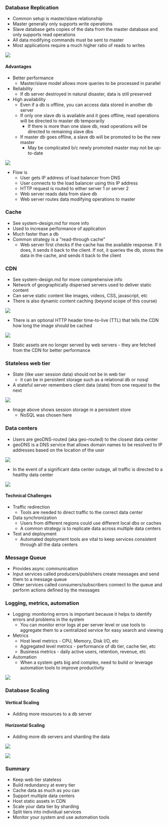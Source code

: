 ### Database Replication

- Common setup is master/slave relationship
- Master generally only supports write operations
- Slave database gets copies of the data from the master database and only supports read operations
- All data modifying commands must be sent to master
- Most applications require a much higher ratio of reads to writes

![](../images/img_31.png)

#### Advantages

- Better performance
    - Master/slave model allows more queries to be processed in parallel
- Reliability
    - If db server destroyed in natural disaster, data is still preserved
- High availability
    - Even if a db is offline, you can access data stored in another db server
    - If only one slave db is available and it goes offline, read operations will be directed to master db temporarily
      - If there is more than one slave db, read operations will be directed to remaining slave dbs
    - If master db goes offline, a slave db will be promoted to be the new master
      - May be complicated b/c newly promoted master may not be up-to-date

![](../images/img_32.png)

- Flow is
  - User gets IP address of load balancer from DNS
  - User connects to the load balancer using this IP address
  - HTTP request is routed to either server 1 or server 2
  - Web server reads data from slave db
  - Web server routes data modifying operations to master

### Cache

- See system-design.md for more info
- Used to increase performance of application
- Much faster than a db
- Common strategy is a "read-through cache"
  - Web server first checks if the cache has the available response. If it does, it sends it back to the client. If not, it queries the db, stores the data in the cache, and sends it back to the client

### CDN

- See system-design.md for more comprehensive info
- Network of geographically dispersed servers used to deliver static content
- Can serve static content like images, videos, CSS, javascript, etc
- There is also dynamic content caching (beyond scope of this course)

![](../images/img_33.png)

- There is an optional HTTP header time-to-live (TTL) that tells the CDN how long the image should be cached

![](../images/img_34.png)

- Static assets are no longer served by web servers - they are fetched from the CDN for better performance

### Stateless web tier

- State (like user session data) should not be in web tier
  - it can be in persistent storage such as a relational db or nosql
- A stateful server remembers client data (state) from one request to the next

![](../images/img_35.png)

- Image above shows session storage in a persistent store
  - NoSQL was chosen here

### Data centers

- Users are geoDNS-routed (aka geo-routed) to the closest data center
- geoDNS is a DNS service that allows domain names to be resolved to IP addresses based on the location of the user

![](../images/img_36.png)

- In the event of a significant data center outage, all traffic is directed to a healthy data center

![](../images/img_37.png)

#### Technical Challenges

- Traffic redirection
  - Tools are needed to direct traffic to the correct data center
- Data synchronization
  - Users from different regions could use different local dbs or caches
  - A common strategy is to replicate data across multiple data centers
- Test and deployment
  - Automated deployment tools are vital to keep services consistent through all the data centers

### Message Queue

- Provides async communication
- Input services called producers/publishers create messages and send them to a message queue
- Other services called consumers/subscribers connect to the queue and perform actions defined by the messages

### Logging, metrics, automation

- Logging: monitoring errors is important because it helps to identify errors and problems in the system
  - You can monitor error logs at per server level or use tools to aggregate them to a centralized service for easy search and viewing
- Metrics
  - Host level metrics - CPU, Memory, Disk I/O, etc
  - Aggregated level metrics - performance of db tier, cache tier, etc
  - Business metrics - daily active users, retention, revenue, etc
- Automation
  - When a system gets big and complex, need to build or leverage automation tools to improve productivity

![](../images/img_38.png)

### Database Scaling

#### Vertical Scaling

- Adding more resources to a db server

#### Horizontal Scaling

- Adding more db servers and sharding the data

![](../images/img_39.png)

![](../images/img_40.png)

### Summary

- Keep web tier stateless
- Build redundancy at every tier
- Cache data as much as you can
- Support multiple data centers
- Host static assets in CDN
- Scale your data tier by sharding
- Split tiers into individual services
- Monitor your system and use automation tools